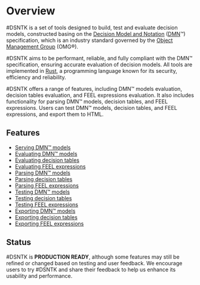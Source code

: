 # Overview

#DSNTK is a set of tools designed to build, test and evaluate decision models,
constructed basing on the [Decision Model and Notation](https://www.omg.org/dmn) ([DMN](https://www.omg.org/dmn)™)
specification, which is an industry standard governed by the [Object Management Group](https://www.omg.org) (OMG®).

#DSNTK aims to be performant, reliable, and fully compliant with the DMN™ specification,
ensuring accurate evaluation of decision models. All tools are implemented in [Rust](https://www.rust-lang.org/),
a programming language known for its security, efficiency and reliability.

#DSNTK offers a range of features, including DMN™ models evaluation, decision tables evaluation,
and FEEL expressions evaluation. It also includes functionality for parsing DMN™ models, decision tables,
and FEEL expressions. Users can test DMN™ models, decision tables, and FEEL expressions,
and export them to HTML.

## Features

- [Serving DMN™ models](commands/command-srv)
- [Evaluating DMN™ models](commands/command-edm)
- [Evaluating decision tables](commands/command-edt)
- [Evaluating FEEL expressions](commands/command-efe)
- [Parsing DMN™ models](commands/command-pdm)
- [Parsing decision tables](commands/command-pdt)
- [Parsing FEEL expressions](commands/command-pfe)
- [Testing DMN™ models](commands/command-tdm)
- [Testing decision tables](commands/command-tdt)
- [Testing FEEL expressions](commands/command-tfe)
- [Exporting DMN™ models](commands/command-xdm)
- [Exporting decision tables](commands/command-xdt)
- [Exporting FEEL expressions](commands/command-xfe)

## Status

#DSNTK is **PRODUCTION READY**, although some features
may still be refined or changed based on testing and user feedback.
We encourage users to try #DSNTK and share their feedback
to help us enhance its usability and performance.
